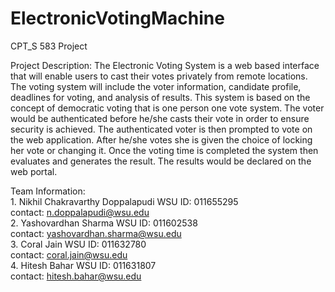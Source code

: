 # ElectronicVotingMachine
CPT_S 583 Project 

Project Description:
	The Electronic Voting System is a web based interface that will enable users to cast their votes privately from remote 
  locations. The voting system will include the voter information, candidate profile, deadlines for voting, and analysis 
  of results. This system is based on the concept of democratic voting that is one person one vote system. The voter would 
  be authenticated before he/she casts their vote in order to ensure security is achieved. The authenticated voter is then 
  prompted to vote on the web application. After he/she votes she is given the choice of locking her vote or changing it. 
  Once the voting time is completed the system then evaluates and generates the result. The results would be declared on the web portal.
  
  
  Team Information:<br>
    1. Nikhil Chakravarthy Doppalapudi WSU ID: 011655295 <br>
      	contact: n.doppalapudi@wsu.edu <br>
    2. Yashovardhan Sharma             WSU ID: 011602538 <br>
      	contact: yashovardhan.sharma@wsu.edu <br>
    3. Coral Jain                      WSU ID: 011632780 <br>
      	contact: coral.jain@wsu.edu <br>
    4. Hitesh Bahar                    WSU ID: 011631807 <br>
      	contact: hitesh.bahar@wsu.edu
    
